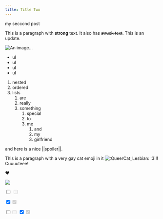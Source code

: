 ```yaml
--- 
title: Title Two
--- 
```


my seccond post

This is a paragraph with **strong** text. It also has ~~struck text~~. This is an update.

![An image...](https://georgetownvoice.com/wp-content/uploads/2020/09/promo_04.png)

- ul
- ul 
- ul 
- ul 

1. nested
2. ordered
3. lists
    1. are
    2. really 
    3. something
        1. special
        2. to 
        3. me
            1. and
            2. my
            3. girlfriend

and here is a nice ||spoiler||. 

This is a paragraph with a very gay cat emoji in it <img draggable="false" class="emoji custom-emoji" alt=":QueerCat_Lesbian:" title=":QueerCat_Lesbian:" src="https://link.storjshare.io/raw/jvxikkhiqnksyeatwcn3iigoa3ta/techlgbt/custom_emojis/images/000/243/670/static/QueerCat_Lesbian.png" data-original="https://link.storjshare.io/raw/jvxikkhiqnksyeatwcn3iigoa3ta/techlgbt/custom_emojis/images/000/243/670/original/QueerCat_Lesbian.png" data-static="https://link.storjshare.io/raw/jvxikkhiqnksyeatwcn3iigoa3ta/techlgbt/custom_emojis/images/000/243/670/static/QueerCat_Lesbian.png"> :3!!! Cuuuuteee!

:heart:

<img src="https://picsum.photos/1920/1080">

<input type="checkbox" class="switch"></input> <input type="checkbox" class="switch" disabled></input>

<input type="checkbox" class="switch" checked></input><input type="checkbox" class="switch" checked="checked" disabled></input>

<input type="checkbox"></input><input type="checkbox" disabled></input>
<input type="checkbox" checked></input><input type="checkbox" checked disabled></input>